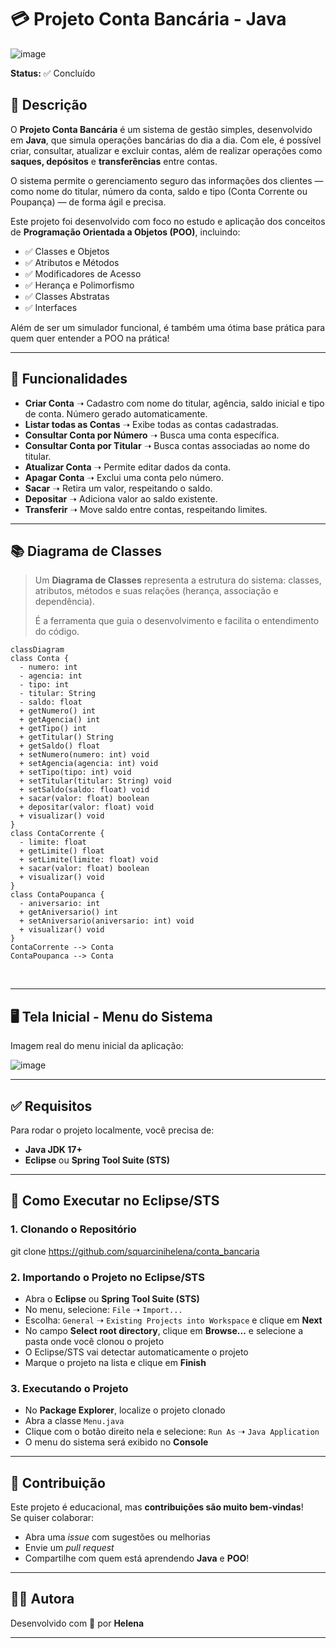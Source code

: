 # 💳 Projeto Conta Bancária - Java

![image](https://github.com/user-attachments/assets/0a1280cc-9b13-4533-b3e0-921576b0abc3)


**Status:** ✅ Concluído

## 📝 Descrição

O **Projeto Conta Bancária** é um sistema de gestão simples, desenvolvido em **Java**, que simula operações bancárias do dia a dia. Com ele, é possível criar, consultar, atualizar e excluir contas, além de realizar operações como **saques, depósitos** e **transferências** entre contas.

O sistema permite o gerenciamento seguro das informações dos clientes — como nome do titular, número da conta, saldo e tipo (Conta Corrente ou Poupança) — de forma ágil e precisa.

Este projeto foi desenvolvido com foco no estudo e aplicação dos conceitos de **Programação Orientada a Objetos (POO)**, incluindo:

- ✅ Classes e Objetos  
- ✅ Atributos e Métodos  
- ✅ Modificadores de Acesso  
- ✅ Herança e Polimorfismo  
- ✅ Classes Abstratas  
- ✅ Interfaces  

Além de ser um simulador funcional, é também uma ótima base prática para quem quer entender a POO na prática!

---

## 🚀 Funcionalidades

- **Criar Conta** ➝ Cadastro com nome do titular, agência, saldo inicial e tipo de conta. Número gerado automaticamente.
- **Listar todas as Contas** ➝ Exibe todas as contas cadastradas.
- **Consultar Conta por Número** ➝ Busca uma conta específica.
- **Consultar Conta por Titular** ➝ Busca contas associadas ao nome do titular.
- **Atualizar Conta** ➝ Permite editar dados da conta.
- **Apagar Conta** ➝ Exclui uma conta pelo número.
- **Sacar** ➝ Retira um valor, respeitando o saldo.
- **Depositar** ➝ Adiciona valor ao saldo existente.
- **Transferir** ➝ Move saldo entre contas, respeitando limites.

---

## 📚 Diagrama de Classes

> Um **Diagrama de Classes** representa a estrutura do sistema: classes, atributos, métodos e suas relações (herança, associação e dependência).  
> 
> É a ferramenta que guia o desenvolvimento e facilita o entendimento do código.

```mermaid
classDiagram
class Conta {
  - numero: int
  - agencia: int
  - tipo: int
  - titular: String
  - saldo: float
  + getNumero() int
  + getAgencia() int
  + getTipo() int
  + getTitular() String
  + getSaldo() float
  + setNumero(numero: int) void
  + setAgencia(agencia: int) void
  + setTipo(tipo: int) void
  + setTitular(titular: String) void
  + setSaldo(saldo: float) void
  + sacar(valor: float) boolean
  + depositar(valor: float) void
  + visualizar() void
}
class ContaCorrente {
  - limite: float
  + getLimite() float
  + setLimite(limite: float) void
  + sacar(valor: float) boolean
  + visualizar() void
}
class ContaPoupanca {
  - aniversario: int
  + getAniversario() int
  + setAniversario(aniversario: int) void
  + visualizar() void
}
ContaCorrente --> Conta
ContaPoupanca --> Conta
```

<br />

---

## 🖥️ Tela Inicial - Menu do Sistema

Imagem real do menu inicial da aplicação:

![image](https://github.com/user-attachments/assets/37e093ac-a95c-476f-9cdf-9993174a15d4)


---

## ✅ Requisitos

Para rodar o projeto localmente, você precisa de:

- **Java JDK 17+**
- **Eclipse** ou **Spring Tool Suite (STS)**

---

## 🚀 Como Executar no Eclipse/STS

### 1. Clonando o Repositório
git clone https://github.com/squarcinihelena/conta_bancaria

### 2. Importando o Projeto no Eclipse/STS

- Abra o **Eclipse** ou **Spring Tool Suite (STS)**
- No menu, selecione: `File` ➝ `Import...`
- Escolha: `General` ➝ `Existing Projects into Workspace` e clique em **Next**
- No campo **Select root directory**, clique em **Browse...** e selecione a pasta onde você clonou o projeto
- O Eclipse/STS vai detectar automaticamente o projeto
- Marque o projeto na lista e clique em **Finish**

### 3. Executando o Projeto

- No **Package Explorer**, localize o projeto clonado
- Abra a classe `Menu.java`
- Clique com o botão direito nela e selecione: `Run As` ➝ `Java Application`
- O menu do sistema será exibido no **Console**

---

## 🤝 Contribuição

Este projeto é educacional, mas **contribuições são muito bem-vindas**!  
Se quiser colaborar:

- Abra uma *issue* com sugestões ou melhorias
- Envie um *pull request*
- Compartilhe com quem está aprendendo **Java** e **POO**!

---

## 👩‍💻 Autora

Desenvolvido com 💙 por **Helena**


---
